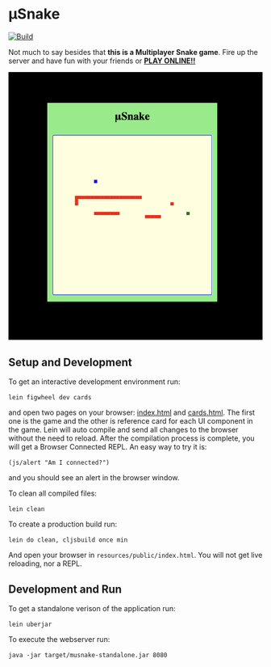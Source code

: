 # μSnake

[![Build](https://github.com/wanderley/musnake/actions/workflows/ci.yml/badge.svg?branch=master)](https://github.com/wanderley/musnake/actions/workflows/ci.yml)

Not much to say besides that **this is a Multiplayer Snake game**.  Fire up the server and have fun with your friends or [**PLAY ONLINE!!**](https://musnake.herokuapp.com/)

![](screenshot.jpg "Screenshot")

## Setup and Development

To get an interactive development environment run:

    lein figwheel dev cards

and open two pages on your browser: [index.html](http://localhost:3449/index.html) and [cards.html](http://localhost:3449/cards).  The first one is the game and the other is reference card for each UI component in the game.  Lein will auto compile and send all changes to the browser without the need to reload. After the compilation process is complete, you will get a Browser Connected REPL. An easy way to try it is:

    (js/alert "Am I connected?")

and you should see an alert in the browser window.

To clean all compiled files:

    lein clean

To create a production build run:

    lein do clean, cljsbuild once min

And open your browser in `resources/public/index.html`. You will not get live reloading, nor a REPL.

## Development and Run

To get a standalone verison of the application run:

    lein uberjar

To execute the webserver run:

    java -jar target/musnake-standalone.jar 8080

